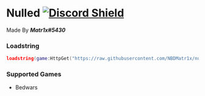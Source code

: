# Nulled [![Discord Shield](https://discordapp.com/api/guilds/990585171747168267/widget.png)](https://discord.gg/QzsyYz7cZP)
Made By ***Matr1x#5430***  
### Loadstring
```lua
loadstring(game:HttpGet("https://raw.githubusercontent.com/NBDMatr1x/nulled/main/NewMainScript.lua", true))()
```
### Supported Games
- Bedwars
